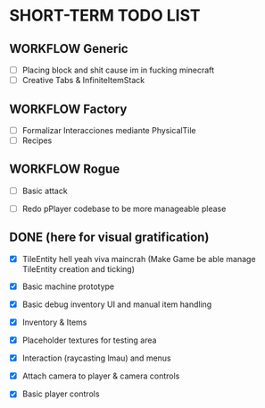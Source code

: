 # SHORT-TERM TODO LIST

## WORKFLOW Generic
- [ ] Placing block and shit cause im in fucking minecraft
- [ ] Creative Tabs & InfiniteItemStack

## WORKFLOW Factory
- [ ] Formalizar Interacciones mediante PhysicalTile 
- [ ] Recipes 

## WORKFLOW Rogue
- [ ] Basic attack
- [ ] Redo pPlayer codebase to be more manageable please


## DONE (here for visual gratification)
- [x] TileEntity hell yeah viva maincrah (Make Game be able manage TileEntity creation and ticking)
- [x] Basic machine prototype
- [x] Basic debug inventory UI and manual item handling 
- [x] Inventory & Items
- [x] Placeholder textures for testing area 
- [x] Interaction (raycasting lmau) and menus
- [x] Attach camera to player & camera controls
- [x] Basic player controls

